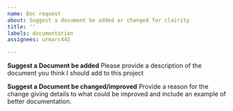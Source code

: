 ```yaml
---
name: Doc request
about: Suggest a document be added or changed for clairity
title: ''
labels: documentation
assignees: urmarc443

---
```


**Suggest a Document be added**
Please provide a description of the document you think I should add to this project

**Suggest a Document be changed/improved**
Provide a reason for the change giving details to what could be improved and include an example of better documentation.
